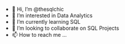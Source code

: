 - 👋 Hi, I’m @thesqlchic
- 👀 I’m interested in Data Analytics
- 🌱 I’m currently learning SQL
- 💞️ I’m looking to collaborate on SQL Projects
- 📫 How to reach me ...

<!---
thesqlchic/thesqlchic is a ✨ special ✨ repository because its `README.md` (this file) appears on your GitHub profile.
You can click the Preview link to take a look at your changes.
--->
